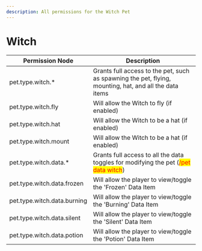 ```yaml
---
description: All permissions for the Witch Pet
---
```


# Witch
| Permission Node        | Description                                                                                            |
| - | - |
| pet.type.witch.* | Grants full access to the pet, such as spawning the pet, flying, mounting, hat, and all the data items |
| pet.type.witch.fly | Will allow the Witch to fly (if enabled) |
| pet.type.witch.hat | Will allow the Witch to be a hat (if enabled) |
| pet.type.witch.mount | Will allow the Witch to be a hat (if enabled) |
| pet.type.witch.data.* | Grants full access to all the data toggles for modifying the pet (<mark style="color:red;">/pet data witch</mark>) |
| pet.type.witch.data.frozen | Will allow the player to view/toggle the 'Frozen' Data Item |
| pet.type.witch.data.burning | Will allow the player to view/toggle the 'Burning' Data Item |
| pet.type.witch.data.silent | Will allow the player to view/toggle the 'Silent' Data Item |
| pet.type.witch.data.potion | Will allow the player to view/toggle the 'Potion' Data Item |

